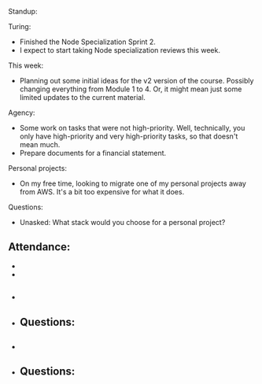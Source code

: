 Standup:

  Turing:
  - Finished the Node Specialization Sprint 2.
  - I expect to start taking Node specialization reviews this week.

  This week:
  - Planning out some initial ideas for the v2 version of the course. Possibly changing everything from Module 1 to 4. Or, it might mean just some limited updates to the current material.

  Agency:
  - Some work on tasks that were not high-priority. Well, technically, you only have high-priority and very high-priority tasks, so that doesn't mean much.
  - Prepare documents for a financial statement.

  Personal projects:
  - On my free time, looking to migrate one of my personal projects away from AWS. It's a bit too expensive for what it does.

Questions:
  - Unasked: What stack would you choose for a personal project?

Attendance:
  -
  -
  -

##

-
- Questions:
  -

##

-
- Questions:
  -
